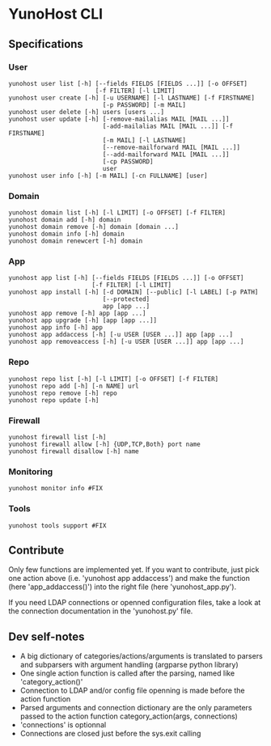 YunoHost CLI
============


Specifications
--------------


### User

    yunohost user list [-h] [--fields FIELDS [FIELDS ...]] [-o OFFSET]
                            [-f FILTER] [-l LIMIT]
    yunohost user create [-h] [-u USERNAME] [-l LASTNAME] [-f FIRSTNAME]
                              [-p PASSWORD] [-m MAIL]
    yunohost user delete [-h] users [users ...]
    yunohost user update [-h] [-remove-mailalias MAIL [MAIL ...]]
                              [-add-mailalias MAIL [MAIL ...]] [-f FIRSTNAME]
                              [-m MAIL] [-l LASTNAME]
                              [--remove-mailforward MAIL [MAIL ...]]
                              [--add-mailforward MAIL [MAIL ...]]
                              [-cp PASSWORD]
                              user
    yunohost user info [-h] [-m MAIL] [-cn FULLNAME] [user]
    
    
### Domain
    
    yunohost domain list [-h] [-l LIMIT] [-o OFFSET] [-f FILTER]
    yunohost domain add [-h] domain
    yunohost domain remove [-h] domain [domain ...]
    yunohost domain info [-h] domain
    yunohost domain renewcert [-h] domain
    
    
### App 
    
    yunohost app list [-h] [--fields FIELDS [FIELDS ...]] [-o OFFSET]
                           [-f FILTER] [-l LIMIT]
    yunohost app install [-h] [-d DOMAIN] [--public] [-l LABEL] [-p PATH]
                              [--protected]
                              app [app ...]
    yunohost app remove [-h] app [app ...]
    yunohost app upgrade [-h] [app [app ...]]
    yunohost app info [-h] app
    yunohost app addaccess [-h] [-u USER [USER ...]] app [app ...]
    yunohost app removeaccess [-h] [-u USER [USER ...]] app [app ...]
    
    
### Repo
    
    yunohost repo list [-h] [-l LIMIT] [-o OFFSET] [-f FILTER]
    yunohost repo add [-h] [-n NAME] url
    yunohost repo remove [-h] repo
    yunohost repo update [-h]
    
    
### Firewall
    
    yunohost firewall list [-h]
    yunohost firewall allow [-h] {UDP,TCP,Both} port name
    yunohost firewall disallow [-h] name
    
    
### Monitoring
    
    yunohost monitor info #FIX
    
    
### Tools
    
    yunohost tools support #FIX
    


Contribute
----------


Only few functions are implemented yet. If you want to contribute, just pick one action above (i.e. 'yunohost app addaccess') and make the function (here 'app_addaccess()') into the right file (here 'yunohost_app.py').

If you need LDAP connections or openned configuration files, take a look at the connection documentation in the 'yunohost.py' file. 


Dev self-notes
--------------

* A big dictionary of categories/actions/arguments is translated to parsers and subparsers with argument handling (argparse python library)
* One single action function is called after the parsing, named like 'category_action()'
* Connection to LDAP and/or config file openning is made before the action function
* Parsed arguments and connection dictionary are the only parameters passed to the action function 
    category_action(args, connections)
* 'connections' is optionnal
* Connections are closed just before the sys.exit calling